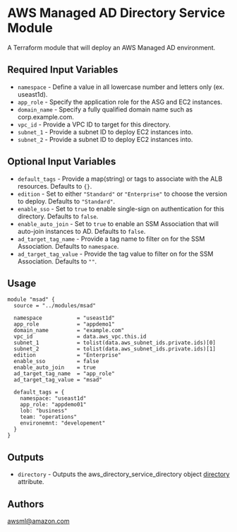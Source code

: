 AWS Managed AD Directory Service Module
===========

A Terraform module that will deploy an AWS Managed AD environment.

Required Input Variables
----------------------

- `namespace` - Define a value in all lowercase number and letters only (ex. useast1d).
- `app_role` - Specify the application role for the ASG and EC2 instances.
- `domain_name` - Specify a fully qualified domain name such as corp.example.com.
- `vpc_id` - Provide a VPC ID to target for this directory.
- `subnet_1` - Provide a subnet ID to deploy EC2 instances into.
- `subnet_2` - Provide a subnet ID to deploy EC2 instances into.

Optional Input Variables
----------------------

- `default_tags` - Provide a map(string) or tags to associate with the ALB
resources. Defaults to `{}`.
- `edition` - Set to either `"Standard"` or `"Enterprise"` to choose the version to deploy. Defaults to `"Standard"`.
- `enable_sso` - Set to `true` to enable single-sign on authentication for this directory. Defaults to `false`.
- `enable_auto_join` - Set to `true` to enable an SSM Association that will auto-join instances to AD. Defaults to `false`.
- `ad_target_tag_name` - Provide a tag name to filter on for the SSM Association. Defaults to `namespace`.
- `ad_target_tag_value` - Provide the tag value to filter on for the SSM Association. Defaults to `""`.

Usage
-----

```hcl
module "msad" {
  source = "../modules/msad"

  namespace           = "useast1d"
  app_role            = "appdemo1"
  domain_name         = "example.com"
  vpc_id              = data.aws_vpc.this.id
  subnet_1            = tolist(data.aws_subnet_ids.private.ids)[0]
  subnet_2            = tolist(data.aws_subnet_ids.private.ids)[1]
  edition             = "Enterprise"
  enable_sso          = false
  enable_auto_join    = true
  ad_target_tag_name  = "app_role"
  ad_target_tag_value = "msad"

  default_tags = {
    namespace: "useast1d"
    app_role: "appdemo01"
    lob: "business"
    team: "operations"
    environemnt: "developement"
  }
}
```

Outputs
----------------------

- `directory` - Outputs the aws_directory_service_directory object [directory](https://registry.terraform.io/providers/hashicorp/aws/latest/docs/resources/directory_service_directory) attribute.

Authors
----------------------

awsml@amazon.com
